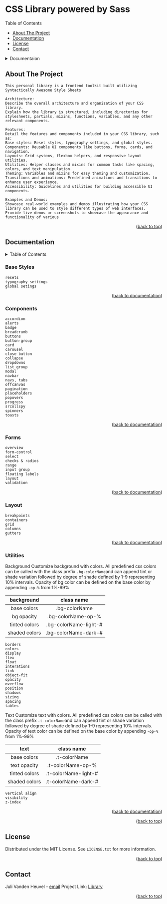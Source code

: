 # CSS Library powered by Sass


<summary>Table of Contents</summary>
    <ul>
        <li><a href="#about-the-project">About The Project</a></li>
        <li><a href="#documentation">Documentation</a></li>
        <li><a href="#license">License</a></li>
        <li><a href="#contact">Contact</a></li>
    </ul>

<details>
<summary>Documentaion</summary>
    <ol>
        <li>
            <a href="#utilities">Utilities</a>
        </li>
        <li>
            <a href="#components">Components</a>
        </li>
    </ol>
</details>

<!-- ABOUT THE PROJECT -->
## About The Project
    This personal library is a frontend toolkit built utilizing Syntactically Awesome Style Sheets

    Architecture:
    Describe the overall architecture and organization of your CSS library.
    Explain how the library is structured, including directories for stylesheets, partials, mixins, functions, variables, and any other relevant components.

    Features:
    Detail the features and components included in your CSS library, such as:
    Base styles: Reset styles, typography settings, and global styles.
    Components: Reusable UI components like buttons, forms, cards, and navigation.
    Layouts: Grid systems, flexbox helpers, and responsive layout utilities.
    Utilities: Helper classes and mixins for common tasks like spacing, colors, and text manipulation.
    Theming: Variables and mixins for easy theming and customization.
    Transitions and animations: Predefined animations and transitions to enhance user experience.
    Accessibility: Guidelines and utilities for building accessible UI components.

    Examples and Demos:
    Showcase real-world examples and demos illustrating how your CSS library can be used to style different types of web interfaces.
    Provide live demos or screenshots to showcase the appearance and functionality of various 

    
<p align="right">(<a href="#css-library-powered-by-sass">back to top</a>)</p>


<!-- Documentation -->
## Documentation
<details>
    <summary>Table of Contents</summary>
        <ol>
            <li>
                <a href="#base-styles">Base Styles</a>
            </li>
            <li>
                <a href="#components">Components</a>
            </li>
            <li>
                <a href="#forms">Forms</a>
            </li>
            <li>
                <a href="#layout">Layout</a>
            </li>
            <li>
                <a href="#utilities">Utilities</a>
            </li>
        </ol>
</details>

### Base Styles
    resets
    typography settings
    global setings

<p align="right">(<a href="#documentation">back to documentation</a>)</p>


### Components
    accordion
    alerts
    badge
    breadcrumb
    buttons
    button-group
    card
    carousel
    close button
    collapse
    dropdowns
    list group
    modal
    navbar
    navs, tabs
    offcanvas
    pagination
    placeholders
    popovers
    progress
    srcollspy
    spinners
    toasts

<p align="right">(<a href="#documentation">back to documentation</a>)</p>


### Forms
    overview
    form-control
    select
    checks & radios
    range
    input group
    floating labels
    layout
    validation

<p align="right">(<a href="#documentation">back to documentation</a>)</p>


### Layout
    breakpoints
    containers
    grid
    columns
    gutters

<p align="right">(<a href="#documentation">back to documentation</a>)</p>


### Utilities
Background
Customize background with colors. All predefined css colors can be called with the class prefix `.bg-colorName`and can append tint or shade variation followed by degree of shade defined by 1-9 representing 10% intervals. Opacity of bg color can be defined on the base color by appending `-op-%` from 1%-99%

| background    |  class name           | 
| :-----------: | :-------------------: |
| base colors   | .bg-colorName         |
| bg opacity    | .bg-colorName-op-%    |
| tinted colors | .bg-colorName-light-# |
| shaded colors | .bg-colorName-dark-#  |

    borders
    colors
    display
    flex
    float
    interations
    link
    object-fit
    opacity
    overflow
    position
    shadows
    sizing
    spacing
    tables

Text
Customize text with colors. All predefined css colors can be called with the class prefix `.t-colorName`and can append tint or shade variation followed by degree of shade defined by 1-9 representing 10% intervals. Opacity of text color can be defined on the base color by appending `-op-%` from 1%-99%

| text          |  class name          | 
| :-----------: | :------------------: |
| base colors   | .t-colorName         |
| text opacity  | .t-colorName-op-%    |
| tinted colors | .t-colorName-light-# |
| shaded colors | .t-colorName-dark-#  |
    vertical align
    visibility
    z-index

<p align="right">(<a href="#documentation">back to documentation</a>)</p>

<p align="right">(<a href="#css-library-powered-by-sass">back to top</a>)</p>






<!-- LICENSE -->
## License

Distributed under the MIT License. See `LICENSE.txt` for more information.

<p align="right">(<a href="#css-library-powered-by-sass">back to top</a>)</p>

<!-- CONTACT -->
## Contact

Juli Vanden Heuvel - [email](juli.heuvel@gmail.com)
Project Link: [Library](https://github.com/julivheuvel/Stacks/tree/main/Java_Jingles)

<p align="right">(<a href="#css-library-powered-by-sass">back to top</a>)</p>